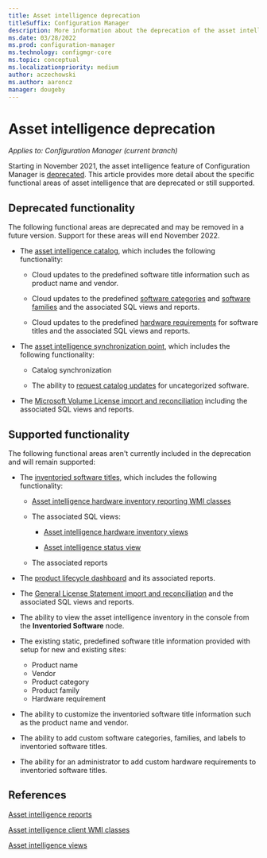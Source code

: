 ```yaml
---
title: Asset intelligence deprecation
titleSuffix: Configuration Manager
description: More information about the deprecation of the asset intelligence feature of Configuration Manager.
ms.date: 03/28/2022
ms.prod: configuration-manager
ms.technology: configmgr-core
ms.topic: conceptual
ms.localizationpriority: medium
author: aczechowski
ms.author: aaroncz
manager: dougeby
---
```


# Asset intelligence deprecation

*Applies to: Configuration Manager (current branch)*

Starting in November 2021, the asset intelligence feature of Configuration Manager is [deprecated](../../../plan-design/changes/deprecated/removed-and-deprecated-cmfeatures.md).<!-- 12454890 --> This article provides more detail about the specific functional areas of asset intelligence that are deprecated or still supported.

## Deprecated functionality

The following functional areas are deprecated and may be removed in a future version. Support for these areas will end November 2022.

- The [asset intelligence catalog](introduction-to-asset-intelligence.md#BKMK_AssetIntelligenceCatalog), which includes the following functionality:

  - Cloud updates to the predefined software title information such as product name and vendor.

  - Cloud updates to the predefined [software categories](introduction-to-asset-intelligence.md#BKMK_SoftwareCategories) and [software families](introduction-to-asset-intelligence.md#BKMK_SoftwareFamilies) and the associated SQL views and reports.

  - Cloud updates to the predefined [hardware requirements](introduction-to-asset-intelligence.md#BKMK_HardwareRequirements) for software titles and the associated SQL views and reports.

- The [asset intelligence synchronization point](introduction-to-asset-intelligence.md#AssetIntelligenceSycnronizationPoint), which includes the following functionality:

  - Catalog synchronization

  - The ability to [request catalog updates](operations-for-asset-intelligence.md#BKMK_RequestCatalogUpdate) for uncategorized software.

- The [Microsoft Volume License import and reconciliation](configuring-asset-intelligence.md#BKMK_ImportSoftwareLicenseInformation) including the associated SQL views and reports.

## Supported functionality

The following functional areas aren't currently included in the deprecation and will remain supported:

- The [inventoried software titles](introduction-to-asset-intelligence.md#BKMK_InventoriedSoftwareTitles), which includes the following functionality:

  - [Asset intelligence hardware inventory reporting WMI classes](../../../../develop/reference/core/clients/client-classes/asset-intelligence-client-wmi-classes.md)

  - The associated SQL views:

    - [Asset intelligence hardware inventory views](../../../../develop/core/understand/sqlviews/asset-intelligence-views-configuration-manager.md#asset-intelligence-hardware-inventory-views)

    - [Asset intelligence status view](../../../../develop/core/understand/sqlviews/asset-intelligence-views-configuration-manager.md#asset-intelligence-status-view)

  - The associated reports

- The [product lifecycle dashboard](product-lifecycle-dashboard.md) and its associated reports.

- The [General License Statement import and reconciliation](configuring-asset-intelligence.md#BKMK_CreateGeneralLicenseStatement) and the associated SQL views and reports.

- The ability to view the asset intelligence inventory in the console from the **Inventoried Software** node.

- The existing static, predefined software title information provided with setup for new and existing sites:

  - Product name
  - Vendor
  - Product category
  - Product family
  - Hardware requirement

- The ability to customize the inventoried software title information such as the product name and vendor.

- The ability to add custom software categories, families, and labels to inventoried software titles.

- The ability for an administrator to add custom hardware requirements to inventoried software titles.

## References

[Asset intelligence reports](../../../servers/manage/list-of-reports.md#asset-intelligence)

[Asset intelligence client WMI classes](../../../../develop/reference/core/clients/client-classes/asset-intelligence-client-wmi-classes.md)

[Asset intelligence views](../../../../develop/core/understand/sqlviews/asset-intelligence-views-configuration-manager.md)
